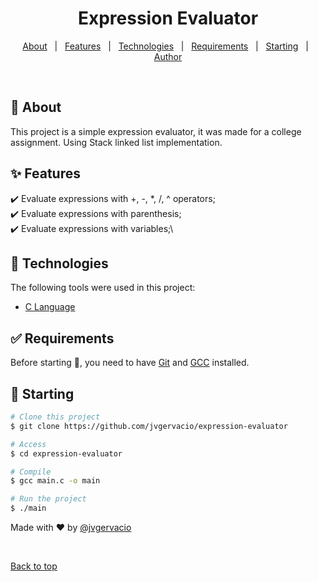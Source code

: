 <h1 align="center">Expression Evaluator</h1>

<p align="center">
  <a href="#dart-about">About</a> &#xa0; | &#xa0; 
  <a href="#sparkles-features">Features</a> &#xa0; | &#xa0;
  <a href="#rocket-technologies">Technologies</a> &#xa0; | &#xa0;
  <a href="#white_check_mark-requirements">Requirements</a> &#xa0; | &#xa0;
  <a href="#checkered_flag-starting">Starting</a> &#xa0; | &#xa0;
  <a href="https://github.com/jvgervacio" target="_blank">Author</a>
</p>

<br>

## :dart: About ##

This project is a simple expression evaluator, it was made for a college assignment. Using Stack linked list implementation.

## :sparkles: Features ##

:heavy_check_mark: Evaluate expressions with +, -, *, /, ^ operators;\
:heavy_check_mark: Evaluate expressions with parenthesis;\
:heavy_check_mark: Evaluate expressions with variables;\

## :rocket: Technologies ##

The following tools were used in this project:

- [C Language](https://www.cprogramming.com/)

## :white_check_mark: Requirements ##

Before starting :checkered_flag:, you need to have [Git](https://git-scm.com) and [GCC](https://gcc.gnu.org/) installed.

## :checkered_flag: Starting ##

```bash
# Clone this project
$ git clone https://github.com/jvgervacio/expression-evaluator

# Access
$ cd expression-evaluator

# Compile
$ gcc main.c -o main

# Run the project
$ ./main

```

Made with :heart: by <a href="https://github.com/jvgervacio" target="_blank">@jvgervacio</a>

&#xa0;

<a href="#top">Back to top</a>
